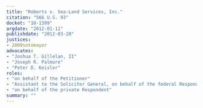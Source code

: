 ```yaml
---
title: "Roberts v. Sea-Land Services, Inc."
citation: "566 U.S. 93"
docket: "10-1399"
argdate: "2012-01-11"
publishdate: "2012-03-20"
justices:
- 2009sotomayor
advocates:
- "Joshua T. Gillelan, II"
- "Joseph R. Palmore"
- "Peter D. Keisler"
roles:
- "on behalf of the Petitioner"
- "Assistant to the Solicitor General, on behalf of the federal Respondent"
- "on behalf of the private Respondent"
summary: ""
---
```


